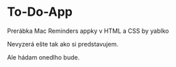 # To-Do-App 

Prerábka Mac Reminders appky v HTML a CSS by yablko  

Nevyzerá ešte tak ako si predstavujem.   

Ale hádam onedlho bude. 
